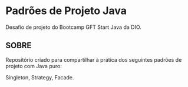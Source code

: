 # Padrões de Projeto Java

Desafio de projeto do Bootcamp GFT Start Java da DIO.

## SOBRE

Repositório criado para compartilhar à prática dos seguintes padrões de projeto com Java puro:

Singleton, Strategy, Facade.

